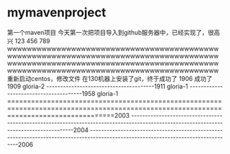 # mymavenproject
第一个maven项目
今天第一次把项目导入到github服务器中，已经实现了，很高兴
123
456
789
wwwwwwwwwwwwwwwwwwwwwwwwwwwwwwwwwwwwwwwwwwwwwwwwwwwwwwwwwwwwwwwwwwwwwwwwwwwwwwwwwwwwwwwwwwwwwwwwwwwwwwwwwwwwwwwwwwwwwwwwwwwwwwwwwwwwwwwwwwwwwwwwwwwwwwwwwwwwwwwwwwwwwwwwwwww
重新启动centos，修改文件
在130机器上安装了git，终于成功了
1906 成功了
1909 gloria-2
---------------------------------------1911 gloria-1
---------------------------------------1958 gloria-1
=======================================================================================================================================2003
---------------------------------------------------------------------------------------------------------------------------------------2004
----------------------------------------------------------------------------------------------------------------------------------2006

